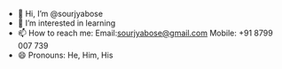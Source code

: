 - 👋 Hi, I’m @sourjyabose
- 👀 I’m interested in learning
- 📫 How to reach me: Email:sourjyabose@gmail.com Mobile: +91 8799 007 739
- 😄 Pronouns: He, Him, His

<!---
sourjyabose/sourjyabose is a ✨ special ✨ repository because its `README.md` (this file) appears on your GitHub profile.
You can click the Preview link to take a look at your changes.
--->
